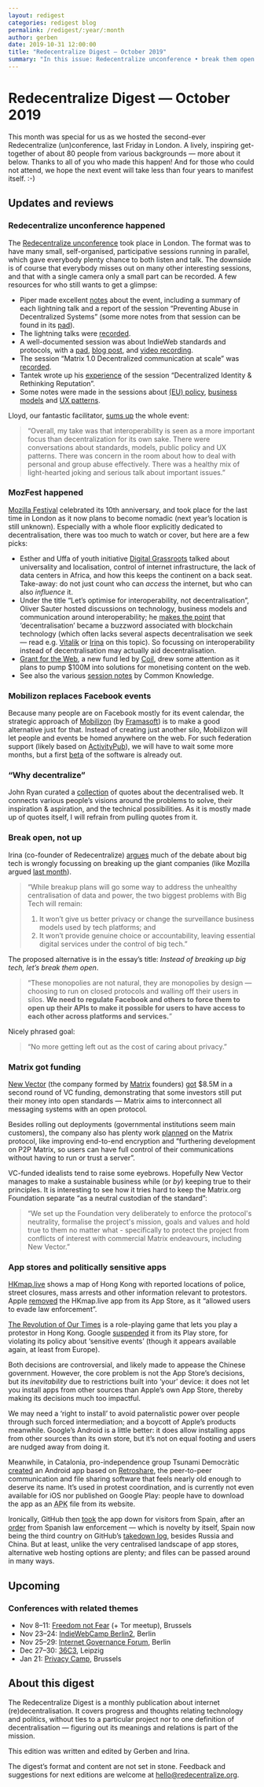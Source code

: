```yaml
---
layout: redigest
categories: redigest blog
permalink: /redigest/:year/:month
author: gerben
date: 2019-10-31 12:00:00
title: "Redecentralize Digest — October 2019"
summary: "In this issue: Redecentralize unconference • break them open • app store politics • etc."
---
```


Redecentralize Digest — October 2019
====================================

This month was special for us as we hosted the second-ever Redecentralize (un)conference, last Friday in London. A lively, inspiring get-together of about 80 people from various backgrounds — more about it below. Thanks to all of you who made this happen! And for those who could not attend, we hope the next event will take less than four years to manifest itself. :-)


## Updates and reviews

### Redecentralize unconference happened

The [Redecentralize unconference][] took place in London. The format was to have many small, self-organised, participative sessions running in parallel, which gave everybody plenty chance to both listen and talk. The downside is of course that everybody misses out on many other interesting sessions, and that with a single camera only a small part can be recorded. A few resources for who still wants to get a glimpse:

- Piper made excellent [notes][] about the event, including a summary of each lightning talk and a report of the session “Preventing Abuse in Decentralized Systems” (some more notes from that session can be found in its [pad][pad-abuse]).
- The lightning talks were [recorded][rec-lightning].
- A well-documented session was about IndieWeb standards and protocols, with a [pad][pad-iw], [blog post][], and [video recording][rec-iw].
- The session “Matrix 1.0 Decentralized communication at scale” was [recorded][rec-matrix].
- Tantek wrote up his [experience][] of the session “Decentralized Identity & Rethinking Reputation”.
- Some notes were made in the sessions about [(EU) policy][], [business models][] and [UX patterns][].

Lloyd, our fantastic facilitator, [sums up][] the whole event:

> “Overall, my take was that interoperability is seen as a more important focus than decentralization for its own sake. There were conversations about standards, models, public policy and UX patterns. There was concern in the room about how to deal with personal and group abuse effectively. There was a healthy mix of light-hearted joking and serious talk about important issues.”

[Redecentralize unconference]: https://redecentralize.org/events/2019-conference/
[notes]: https://piperhaywood.com/notes-from-redecentralize-2019/ "Notes from Redecentralize 2019 · Piper Haywood · 28 Oct 2019"
[pad-abuse]: https://redecentralize.org/events/2019-conference/notes/preventing-abuse-in-decentralized-systems
[pad-iw]: https://redecentralize.org/events/2019-conference/notes/indieweb-decentralized-standards-and-methods
[blog post]: https://tantek.com/2019/301/b1/redecentralize-indieweb-standards-methods
[rec-iw]: https://www.youtube.com/embed/SZK8FZ2XIKk?start=2621&rel=0&iv_load_policy=3&modestbranding=1&autoplay=1
[rec-lightning]: https://www.youtube.com/embed/SZK8FZ2XIKk?start=26&rel=0&iv_load_policy=3&modestbranding=1&autoplay=1
[rec-matrix]: https://www.youtube.com/embed/SZK8FZ2XIKk?start=5906&rel=0&iv_load_policy=3&modestbranding=1&autoplay=1
[experience]: https://tantek.com/2019/305/b1/redecentralize-decentralized-identity-reputation "#Redecentralize 2019 Session: Decentralized Identity & Rethinking Reputation · Tantek Çelik · 1 Nov 2019"
[(EU) policy]: https://redecentralize.org/events/2019-conference/notes/eu-policy
[business models]: https://redecentralize.org/events/2019-conference/notes/business-models
[UX patterns]: https://redecentralize.org/events/2019-conference/notes/ux-patterns-for-decentralization
[sums up]: https://perfectpath.co.uk/2019/10/31/redecentralize-conference/ "Redecentralize Conference · Lloyd Davis · 31 Oct 2019"


### MozFest happened

[Mozilla Festival][] celebrated its 10th anniversary, and took place for the last time in London as it now plans to become nomadic (next year’s location is still unknown). Especially with a whole floor explicitly dedicated to decentralisation, there was too much to watch or cover, but here are a few picks:

- Esther and Uffa of youth initiative [Digital Grassroots][] talked about universality and localisation, control of internet infrastructure, the lack of data centers in Africa, and how this keeps the continent on a back seat. Take-away: do not just count who can *access* the internet, but who can also *influence* it.
- Under the title “Let’s optimise for interoperability, not decentralisation”, Oliver Sauter hosted discussions on technology, business models and communication around interoperability; he [makes the point][] that ‘decentralisation’ became a buzzword associated with blockchain technology (which often lacks several aspects decentralisation we seek — read e.g. [Vitalik][] or [Irina][] on this topic). So focussing on interoperability instead of decentralisation may actually aid decentralisation.
- [Grant for the Web][], a new fund led by [Coil][], drew some attention as it plans to pump $100M into solutions for monetising content on the web.
- See also the various [session notes][] by Common Knowledge.

[Mozilla Festival]: https://www.mozillafestival.org/
[Digital Grassroots]: https://www.digitalgrassroots.org/
[makes the point]: https://community.worldbrain.io/t/lets-optimise-for-interoperability-not-decentralisation/164/1
[Vitalik]: https://medium.com/@VitalikButerin/the-meaning-of-decentralization-a0c92b76a274 "The Meaning of Decentralization · Vitalik Buterin · Feb 2017"
[Irina]: https://redecentralize.org/blog/2018/08/18/theres-more-to-decentralisation-than-blockchains-and-bitcoin "There’s more to decentralisation than blockchains and bitcoin · Irina Bolychevsky · Aug 2018"
[Grant for the Web]: https://www.grantfortheweb.org/
[Coil]: https://coil.com/
[session notes]: https://medium.com/common-knowledge/notes-from-mozfest-2019-2edbdd471abe "Notes from MozFest 2019 · Common Knowledge · 30 Oct 2019"


### Mobilizon replaces Facebook events

Because many people are on Facebook mostly for its event calendar, the strategic approach of [Mobilizon][] (by [Framasoft][]) is to make a good alternative just for that. Instead of creating just another silo, Mobilizon will let people and events be homed anywhere on the web. For such federation support (likely based on [ActivityPub][]), we will have to wait some more months, but a first [beta][] of the software is already out.

[Mobilizon]: https://joinmobilizon.org/en/
[Framasoft]: https://framasoft.org/
[ActivityPub]: https://activitypub.rocks/
[beta]: https://framablog.org/2019/10/15/mobilizon-lifting-the-veil-on-the-beta-release/ "Mobilizon : lifting the veil on the beta release · Framasoft · 15 Oct 2019"


### “Why decentralize”

John Ryan curated a [collection][] of quotes about the decentralised web. It connects various people’s visions around the problems to solve, their inspiration & aspiration, and the technical possibilities. As it is mostly made up of quotes itself, I will refrain from pulling quotes from it.

[collection]: https://medium.com/decentralized-web/why-decentralize-5d8e9dcedb2c "Why Decentralize · John Patrick Ryan · 30 Sept 2019"


### Break open, not up

Irina (co-founder of Redecentralize) [argues][] much of the debate about big tech is wrongly focussing on breaking up the giant companies (like Mozilla argued [last month][]).

> “While breakup plans will go some way to address the unhealthy centralisation of data and power, the two biggest problems with Big Tech will remain:
> 1. It won’t give us better privacy or change the surveillance business models used by tech platforms; and
> 2. It won’t provide genuine choice or accountability, leaving essential digital services under the control of big tech.”

The proposed alternative is in the essay’s title: *Instead of breaking up big tech, let’s break them open*.

> “These monopolies are not natural, they are monopolies by design — choosing to run on closed protocols and walling off their users in silos. **We need to regulate Facebook and others to force them to open up their APIs to make it possible for users to have access to each other across platforms and services.**”

Nicely phrased goal:

> “No more getting left out as the cost of caring about privacy.”

[argues]: https://medium.com/@shevski/instead-of-breaking-up-big-tech-lets-break-it-open-7535b59dc2f6
[last month]: https://redecentralize.org/redigest/2019/09#mozillas-paper-on-tech-competition-policy


### Matrix got funding

[New Vector][] (the company formed by [Matrix][] founders) [got][] $8.5M in a second round of VC funding, demonstrating that some investors still put their money into open standards — Matrix aims to interconnect all messaging systems with an open protocol.

Besides rolling out deployments (governmental institutions seem main customers), the company also has plenty work [planned][] on the Matrix protocol, like improving end-to-end encryption and “furthering development on P2P Matrix, so users can have full control of their communications without having to run or trust a server”.

VC-funded idealists tend to raise some eyebrows. Hopefully New Vector manages to make a sustainable business while (or *by*) keeping true to their principles. It is interesting to see how it tries hard to keep the Matrix.org Foundation separate “as a neutral custodian of the standard”:

> “We set up the Foundation very deliberately to enforce the protocol's neutrality, formalise the project's mission, goals and values and hold true to them no matter what - specifically to protect the project from conflicts of interest with commercial Matrix endeavours, including New Vector.”

[New Vector]: https://vector.im/
[Matrix]: https://matrix.org/
[got]: https://blog.vector.im/8-5m-to-accelerate-matrix/
[planned]: https://matrix.org/blog/2019/10/10/new-vector-raises-8-5-m-to-accelerate-matrix-riot-modular


### App stores and politically sensitive apps

[HKmap.live][] shows a map of Hong Kong with reported locations of police, street closures, mass arrests and other information relevant to protestors. Apple [removed][] the HKmap.live app from its App Store, as it “allowed users to evade law enforcement”.

[The Revolution of Our Times][] is a role-playing game that lets you play a protestor in Hong Kong. Google [suspended][] it from its Play store, for violating its policy about ‘sensitive events’ (though it appears available again, at least from Europe).

Both decisions are controversial, and likely made to appease the Chinese government. However, the core problem is not the App Store’s decisions, but its *inevitability* due to restrictions built into ‘your’ device: it does not let you install apps from other sources than Apple’s own App Store, thereby making its decisions much too impactful.

We may need a ‘right to install’ to avoid paternalistic power over people through such forced intermediation; and a boycott of Apple’s products meanwhile. Google’s Android is a little better: it does allow installing apps from other sources than its own store, but it’s not on equal footing and users are nudged away from doing it.

Meanwhile, in Catalonia, pro-independence group Tsunami Democràtic [created][] an Android app based on [Retroshare][], the peer-to-peer communication and file sharing software that feels nearly old enough to deserve its name. It’s used in protest coordination, and is currently not even available for iOS nor published on Google Play: people have to download the app as an <abbr title="Android Package">APK</abbr> file from its website.

Ironically, GitHub then [took][] the app down for visitors from Spain, after an [order][] from Spanish law enforcement — which is novelty by itself, Spain now being the third country on GitHub’s [takedown log][], besides Russia and China. But at least, unlike the very centralised landscape of app stores, alternative web hosting options are plenty; and files can be passed around in many ways.

[HKmap.live]: https://hkmap.live/
[removed]: https://boingboing.net/2019/10/02/profits-before-people.html "Apple bans an app because Hong Kong protesters might use it to avoid the murderous, out of control police · Cory Doctorow / Boing Boing · 2 Oct 2019"
[The Revolution of Our Times]: https://play.google.com/store/apps/details?id=story.hk.noiab
[suspended]: https://www.hongkongfp.com/2019/10/10/revolution-times-hong-kong-protester-role-playing-game-suspended-google-play-store/ "‘Revolution of Our Times’: Hong Kong protester role-playing game suspended from Google Play Store · Elsong Tong / Hong Kong Free Press · 10 Oct 2019"
[created]: https://www.wired.co.uk/article/barcelonia-riots-catalonia-protests-news "Catalonia has created a new kind of online activism. Everyone should pay attention · Laurie Clarke / Wired · 19 Oct 2019"
[Retroshare]: https://retroshare.cc/
[took]: https://www.vice.com/en_ca/article/9kevn7/spain-and-github-are-blocking-an-app-that-helped-protesters-organize "Spain and GitHub Are Blocking an App That Helped Protesters Organize · Samantha Cole / Vice Motherboard · 30 Oct 2019"
[order]: https://github.com/github/gov-takedowns/blob/master/Spain/2019/2019-10-23-GuardiaCivil.md
[takedown log]: https://github.com/github/gov-takedowns


## Upcoming

### Conferences with related themes

- Nov 8–11: [Freedom not Fear](https://www.freedomnotfear.org/) (+ Tor meetup), Brussels
- Nov 23–24: [IndieWebCamp Berlin2](https://2019.indieweb.org/berlin2), Berlin
- Nov 25–29: [Internet Governance Forum](https://www.igf2019.berlin/), Berlin
- Dec 27–30: [36C3](https://events.ccc.de/congress/2019/wiki/index.php/Main_Page), Leipzig
- Jan 21: [Privacy Camp](https://privacycamp.eu/), Brussels


## About this digest

The Redecentralize Digest is a monthly publication about internet (re)decentralisation. It covers progress and thoughts relating technology and politics, without ties to a particular project nor to one definition of decentralisation — figuring out its meanings and relations is part of the mission.

This edition was written and edited by Gerben and Irina.

The digest’s format and content are not set in stone. Feedback and suggestions for next editions are welcome at [hello@redecentralize.org](mailto:hello@redecentralize.org).

